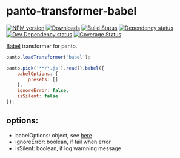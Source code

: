 # panto-transformer-babel
[![NPM version][npm-image]][npm-url] [![Downloads][downloads-image]][npm-url] [![Build Status][travis-image]][travis-url] [![Dependency status][david-dm-image]][david-dm-url] [![Dev Dependency status][david-dm-dev-image]][david-dm-dev-url] [![Coverage Status][coveralls-image]][coveralls-url]

[Babel](http://babeljs.io) transformer for panto.

```js
panto.loadTransformer('babel');

panto.pick('**/*.js').read().babel({
    babelOptions: {
        presets: []
    },
    ignoreError: false,
    isSilent: false
});
```

## options:
 - babelOptions: object, see [here](http://babeljs.io/docs/usage/options/)
 - ignoreError: boolean, if fail when error
 - isSilent: boolean, if log warnning message

[npm-url]: https://npmjs.org/package/panto-transformer-babel
[downloads-image]: http://img.shields.io/npm/dm/panto-transformer-babel.svg
[npm-image]: http://img.shields.io/npm/v/panto-transformer-babel.svg
[travis-url]: https://travis-ci.org/pantojs/panto-transformer-babel
[travis-image]: http://img.shields.io/travis/pantojs/panto-transformer-babel.svg
[david-dm-url]:https://david-dm.org/pantojs/panto-transformer-babel
[david-dm-image]:https://david-dm.org/pantojs/panto-transformer-babel.svg
[david-dm-dev-url]:https://david-dm.org/pantojs/panto-transformer-babel#type=dev
[david-dm-dev-image]:https://david-dm.org/pantojs/panto-transformer-babel/dev-status.svg
[coveralls-image]:https://coveralls.io/repos/github/pantojs/panto-transformer-babel/badge.svg?branch=master
[coveralls-url]:https://coveralls.io/github/pantojs/panto-transformer-babel?branch=master
